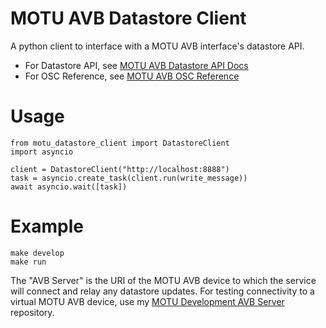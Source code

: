 # MOTU AVB Datastore Client

A python client to interface with a MOTU AVB interface's datastore API.

* For Datastore API, see [MOTU AVB Datastore API Docs](https://cdn-data.motu.com/downloads/audio/AVB/docs/MOTU%20AVB%20Web%20API.pdf)
* For OSC Reference, see [MOTU AVB OSC Reference](https://cdn-data.motu.com/downloads/audio/AVB/docs/OSC%20Quick%20Reference.pdf)

# Usage

```
from motu_datastore_client import DatastoreClient
import asyncio

client = DatastoreClient("http://localhost:8888")
task = asyncio.create_task(client.run(write_message))
await asyncio.wait([task])
```

# Example

```
make develop
make run
```

The "AVB Server" is the URI of the MOTU AVB device to which the service will connect and relay any datastore updates. For testing connectivity to a virtual MOTU AVB device, use my [MOTU Development AVB Server](https://github.com/ChristopherJohnston/motu_server) repository.